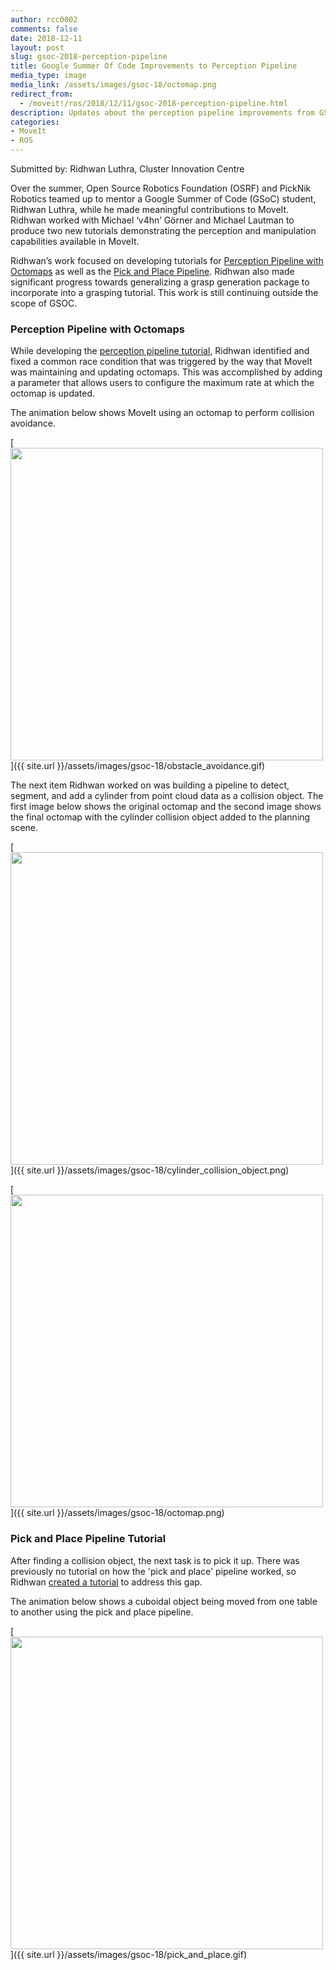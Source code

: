 ```yaml
---
author: rcc0002
comments: false
date: 2018-12-11
layout: post
slug: gsoc-2018-perception-pipeline
title: Google Summer Of Code Improvements to Perception Pipeline
media_type: image
media_link: /assets/images/gsoc-18/octomap.png
redirect_from:
  - /moveit!/ros/2018/12/11/gsoc-2018-perception-pipeline.html
description: Updates about the perception pipeline improvements from GSOC
categories:
- MoveIt
- ROS
---
```


Submitted by: Ridhwan Luthra, Cluster Innovation Centre

Over the summer, Open Source Robotics Foundation (OSRF) and PickNik Robotics teamed up to mentor a Google Summer of Code (GSoC) student, Ridhwan Luthra, while he made meaningful contributions to MoveIt. Ridhwan worked with Michael ‘v4hn’ Görner and Michael Lautman to produce two new tutorials demonstrating the perception and manipulation capabilities available in MoveIt.

Ridhwan’s  work focused on developing tutorials for <a href="https://ros-planning.github.io/moveit_tutorials/doc/perception_pipeline/perception_pipeline_tutorial.html" target="_blank">Perception Pipeline with Octomaps</a> as well as the <a href="https://ros-planning.github.io/moveit_tutorials/doc/pick_place/pick_place_tutorial.html" target="_blank">Pick and Place Pipeline</a>. Ridhwan also  made significant progress towards generalizing a grasp generation package to incorporate into a grasping tutorial. This work is still continuing outside the scope of GSOC.


### Perception Pipeline with Octomaps
While developing the <a href="https://ros-planning.github.io/moveit_tutorials/doc/perception_pipeline/perception_pipeline_tutorial.html" target="_blank">perception pipeline tutorial</a>, Ridhwan identified and fixed a common race condition that was triggered by the way that MoveIt was maintaining and updating octomaps. This was accomplished by adding a parameter that allows users to configure the maximum rate at which the octomap is updated.

The animation below shows MoveIt using an octomap to perform collision avoidance.

[<img src="{{ site.url }}/assets/images/gsoc-18/obstacle_avoidance.gif" width="500" style="margin-right:20px"/>]({{ site.url }}/assets/images/gsoc-18/obstacle_avoidance.gif)

The next item Ridhwan worked on was building a pipeline to detect, segment, and add a cylinder from point cloud data as a collision object. The first image below shows the original octomap and the second image shows the final octomap with the cylinder collision object added to the planning scene.

[<img src="{{ site.url }}/assets/images/gsoc-18/cylinder_collision_object.png" width="500" style="margin-right:20px"/>]({{ site.url }}/assets/images/gsoc-18/cylinder_collision_object.png)

[<img src="{{ site.url }}/assets/images/gsoc-18/octomap.png" width="500" style="margin-right:20px"/>]({{ site.url }}/assets/images/gsoc-18/octomap.png)

### Pick and Place Pipeline Tutorial
After finding a collision object, the next task is to pick it up. There was previously no tutorial on how the 'pick and place' pipeline worked, so Ridhwan <a href="https://ros-planning.github.io/moveit_tutorials/doc/pick_place/pick_place_tutorial.html" target="_blank">created a tutorial</a> to address this gap.

The animation below shows a cuboidal object being moved from one table to another using the pick and place pipeline.

[<img src="{{ site.url }}/assets/images/gsoc-18/pick_and_place.gif" width="500" style="margin-right:20px"/>]({{ site.url }}/assets/images/gsoc-18/pick_and_place.gif)
